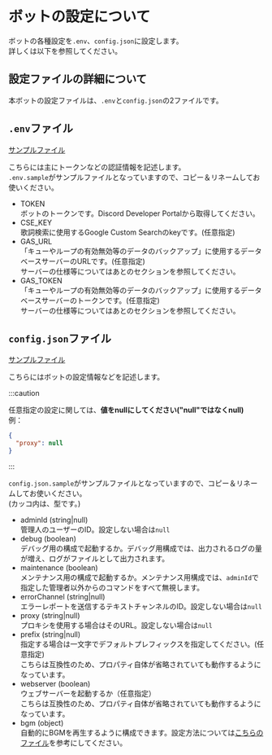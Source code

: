 # ボットの設定について  
ボットの各種設定を`.env`、`config.json`に設定します。  
詳しくは以下を参照してください。

## 設定ファイルの詳細について
本ボットの設定ファイルは、`.env`と`config.json`の2ファイルです。

## `.env`ファイル
[サンプルファイル](https://github.com/mtripg6666tdr/Discord-SimpleMusicBot/blob/master/.env.sample)

こちらには主にトークンなどの認証情報を記述します。  
`.env.sample`がサンプルファイルとなっていますので、コピー＆リネームしてお使いください。  
- TOKEN  
  ボットのトークンです。Discord Developer Portalから取得してください。
- CSE_KEY  
  歌詞検索に使用するGoogle Custom Searchのkeyです。(任意指定)
- GAS_URL  
  「キューやループの有効無効等のデータのバックアップ」に使用するデータベースサーバーのURLです。(任意指定)  
  サーバーの仕様等についてはあとのセクションを参照してください。
- GAS_TOKEN  
  「キューやループの有効無効等のデータのバックアップ」に使用するデータベースサーバーのトークンです。(任意指定)  
  サーバーの仕様等についてはあとのセクションを参照してください。

## `config.json`ファイル
[サンプルファイル](https://github.com/mtripg6666tdr/Discord-SimpleMusicBot/blob/master/config.json.sample)

こちらにはボットの設定情報などを記述します。  

:::caution

任意指定の設定に関しては、**値をnullにしてください("null"ではなくnull)**  
例：
```json
{
  "proxy": null
}
```

:::

`config.json.sample`がサンプルファイルとなっていますので、コピー＆リネームしてお使いください。  
(カッコ内は、型です。)
- adminId (string|null)  
  管理人のユーザーのID。設定しない場合は`null`
- debug (boolean)  
  デバッグ用の構成で起動するか。デバッグ用構成では、出力されるログの量が増え、ログがファイルとして出力されます。
- maintenance (boolean)  
  メンテナンス用の構成で起動するか。メンテナンス用構成では、`adminId`で指定した管理者以外からのコマンドをすべて無視します。
- errorChannel (string|null)  
  エラーレポートを送信するテキストチャンネルのID。設定しない場合は`null`
- proxy (string|null)  
  プロキシを使用する場合はそのURL。設定しない場合は`null`
- prefix (string|null)  
  指定する場合は一文字でデフォルトプレフィックスを指定してください。(任意指定)  
  こちらは互換性のため、プロパティ自体が省略されていても動作するようになっています。
- webserver (boolean)  
  ウェブサーバーを起動するか（任意指定）  
  こちらは互換性のため、プロパティ自体が省略されていても動作するようになっています。
- bgm (object)  
  自動的にBGMを再生するように構成できます。設定方法については[こちらのファイル](https://github.com/mtripg6666tdr/Discord-SimpleMusicBot/blob/master/util/config-with-bgm.json)を参考にしてください。

